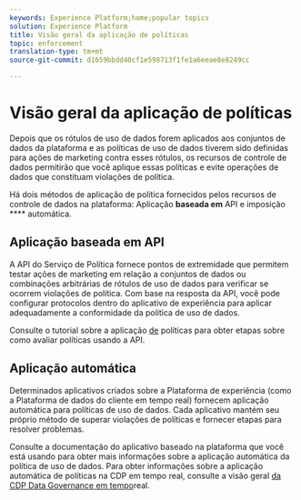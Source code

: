 ```yaml
---
keywords: Experience Platform;home;popular topics
solution: Experience Platform
title: Visão geral da aplicação de políticas
topic: enforcement
translation-type: tm+mt
source-git-commit: d1659bbdd40cf1e598713f1fe1a6eeae8e8249cc

---
```



# Visão geral da aplicação de políticas

Depois que os rótulos de uso de dados forem aplicados aos conjuntos de dados da plataforma e as políticas de uso de dados tiverem sido definidas para ações de marketing contra esses rótulos, os recursos de controle de dados permitirão que você aplique essas políticas e evite operações de dados que constituam violações de política.

Há dois métodos de aplicação de política fornecidos pelos recursos de controle de dados na plataforma: Aplicação **baseada em** API e imposição **** automática.

## Aplicação baseada em API

A API do Serviço de Política fornece pontos de extremidade que permitem testar ações de marketing em relação a conjuntos de dados ou combinações arbitrárias de rótulos de uso de dados para verificar se ocorrem violações de política. Com base na resposta da API, você pode configurar protocolos dentro do aplicativo de experiência para aplicar adequadamente a conformidade da política de uso de dados.

Consulte o tutorial sobre a aplicação [de](api-enforcement.md) políticas para obter etapas sobre como avaliar políticas usando a API.

## Aplicação automática

Determinados aplicativos criados sobre a Plataforma de experiência (como a Plataforma de dados do cliente em tempo real) fornecem aplicação automática para políticas de uso de dados. Cada aplicativo mantém seu próprio método de superar violações de políticas e fornecer etapas para resolver problemas.

Consulte a documentação do aplicativo baseado na plataforma que você está usando para obter mais informações sobre a aplicação automática da política de uso de dados. Para obter informações sobre a aplicação automática de políticas na CDP em tempo real, consulte a visão geral [da CDP Data Governance em tempo](../../rtcdp/privacy/data-governance-overview.md#enforce-data-usage-compliance)real.